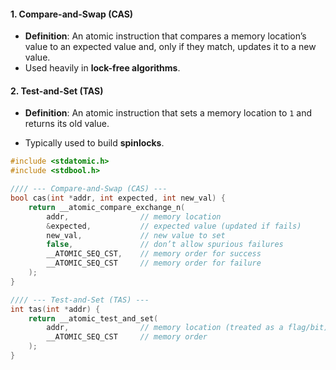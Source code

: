 
#### 1. Compare-and-Swap (CAS)
- **Definition**: An atomic instruction that compares a memory location’s value to an expected value and, only if they match, updates it to a new value.  
- Used heavily in **lock-free algorithms**.
#### 2. Test-and-Set (TAS)

- **Definition**: An atomic instruction that sets a memory location to `1` and returns its old value.
    
- Typically used to build **spinlocks**.


```c
#include <stdatomic.h>
#include <stdbool.h>

//// --- Compare-and-Swap (CAS) ---
bool cas(int *addr, int expected, int new_val) {
    return __atomic_compare_exchange_n(
        addr,                // memory location
        &expected,           // expected value (updated if fails)
        new_val,             // new value to set
        false,               // don’t allow spurious failures
        __ATOMIC_SEQ_CST,    // memory order for success
        __ATOMIC_SEQ_CST     // memory order for failure
    );
}

//// --- Test-and-Set (TAS) ---
int tas(int *addr) {
    return __atomic_test_and_set(
        addr,                // memory location (treated as a flag/bit)
        __ATOMIC_SEQ_CST     // memory order
    );
}


```
#### 